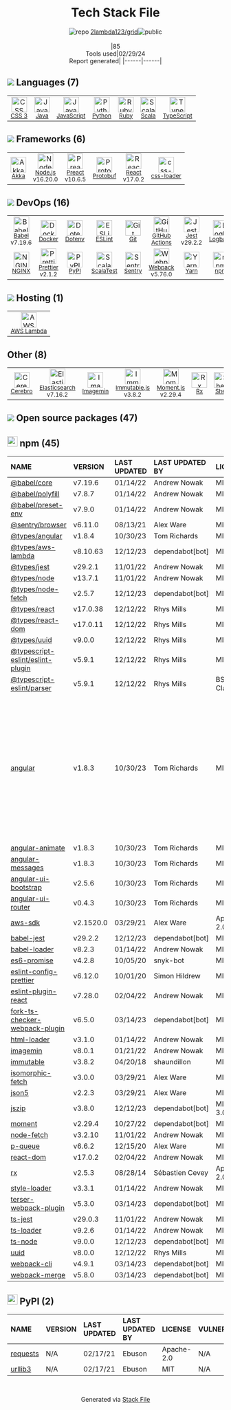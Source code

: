 <!--
&lt;--- Readme.md Snippet without images Start ---&gt;
## Tech Stack
2lambda123/grid is built on the following main stack:

- [Java](https://www.java.com) – Languages
- [JavaScript](https://developer.mozilla.org/en-US/docs/Web/JavaScript) – Languages
- [Python](https://www.python.org) – Languages
- [Ruby](https://www.ruby-lang.org) – Languages
- [Scala](http://www.scala-lang.org/) – Languages
- [TypeScript](http://www.typescriptlang.org) – Languages
- [Akka](http://akka.io/) – Concurrency Frameworks
- [Node.js](http://nodejs.org/) – Frameworks (Full Stack)
- [Preact](http://developit.github.io/preact/) – Javascript UI Libraries
- [Protobuf](https://developers.google.com/protocol-buffers/) – Serialization Frameworks
- [React](https://reactjs.org/) – Javascript UI Libraries
- [css-loader](https://github.com/webpack-contrib/css-loader) – CSS Pre-processors / Extensions
- [Babel](http://babeljs.io/) – JavaScript Compilers
- [Docker](https://www.docker.com/) – Virtual Machine Platforms & Containers
- [ESLint](http://eslint.org/) – Code Review
- [GitHub Actions](https://github.com/features/actions) – Continuous Integration
- [Jest](http://facebook.github.io/jest/) – Javascript Testing Framework
- [Logback](https://logback.qos.ch/) – Log Management
- [NGINX](http://nginx.org) – Web Servers
- [Prettier](https://prettier.io/) – Code Review
- [ScalaTest](http://www.scalatest.org) – Testing Frameworks
- [Sentry](https://sentry.io/welcome/?utm_source=stackshare&utm_medium=link&utm_campaign=profile) – Exception Monitoring
- [Webpack](http://webpack.js.org) – JS Build Tools / JS Task Runners
- [Yarn](https://yarnpkg.com/) – Front End Package Manager
- [AWS Lambda](http://aws.amazon.com/lambda) – Serverless / Task Processing
- [Cerebro](https://cerebroapp.com) – Application Launcher
- [Elasticsearch](https://www.elastic.co/products/elasticsearch) – Search as a Service
- [Immutable.js](http://facebook.github.io/immutable-js/) – Javascript Utilities & Libraries
- [Moment.js](http://momentjs.com/) – Javascript Utilities & Libraries
- [Shell](https://en.wikipedia.org/wiki/Shell_script) – Shells
- [Ubuntu](http://www.ubuntu.com/) – Operating Systems

Full tech stack [here](/techstack.md)

&lt;--- Readme.md Snippet without images End ---&gt;

&lt;--- Readme.md Snippet with images Start ---&gt;
## Tech Stack
2lambda123/grid is built on the following main stack:

- <img width='25' height='25' src='https://img.stackshare.io/service/995/K85ZWV2F.png' alt='Java'/> [Java](https://www.java.com) – Languages
- <img width='25' height='25' src='https://img.stackshare.io/service/1209/javascript.jpeg' alt='JavaScript'/> [JavaScript](https://developer.mozilla.org/en-US/docs/Web/JavaScript) – Languages
- <img width='25' height='25' src='https://img.stackshare.io/service/993/pUBY5pVj.png' alt='Python'/> [Python](https://www.python.org) – Languages
- <img width='25' height='25' src='https://img.stackshare.io/service/989/ruby.png' alt='Ruby'/> [Ruby](https://www.ruby-lang.org) – Languages
- <img width='25' height='25' src='https://img.stackshare.io/service/1012/scala.png' alt='Scala'/> [Scala](http://www.scala-lang.org/) – Languages
- <img width='25' height='25' src='https://img.stackshare.io/service/1612/bynNY5dJ.jpg' alt='TypeScript'/> [TypeScript](http://www.typescriptlang.org) – Languages
- <img width='25' height='25' src='https://img.stackshare.io/service/1773/bxLhidly.png' alt='Akka'/> [Akka](http://akka.io/) – Concurrency Frameworks
- <img width='25' height='25' src='https://img.stackshare.io/service/1011/n1JRsFeB_400x400.png' alt='Node.js'/> [Node.js](http://nodejs.org/) – Frameworks (Full Stack)
- <img width='25' height='25' src='https://img.stackshare.io/service/4388/preact.png' alt='Preact'/> [Preact](http://developit.github.io/preact/) – Javascript UI Libraries
- <img width='25' height='25' src='https://img.stackshare.io/service/4393/ma2jqJKH_400x400.png' alt='Protobuf'/> [Protobuf](https://developers.google.com/protocol-buffers/) – Serialization Frameworks
- <img width='25' height='25' src='https://img.stackshare.io/service/1020/OYIaJ1KK.png' alt='React'/> [React](https://reactjs.org/) – Javascript UI Libraries
- <img width='25' height='25' src='https://img.stackshare.io/service/8074/default_d2b16fd6997fb2e164de645a34f9b8d5a880d999.png' alt='css-loader'/> [css-loader](https://github.com/webpack-contrib/css-loader) – CSS Pre-processors / Extensions
- <img width='25' height='25' src='https://img.stackshare.io/service/2739/-1wfGjNw.png' alt='Babel'/> [Babel](http://babeljs.io/) – JavaScript Compilers
- <img width='25' height='25' src='https://img.stackshare.io/service/586/n4u37v9t_400x400.png' alt='Docker'/> [Docker](https://www.docker.com/) – Virtual Machine Platforms & Containers
- <img width='25' height='25' src='https://img.stackshare.io/service/3337/Q4L7Jncy.jpg' alt='ESLint'/> [ESLint](http://eslint.org/) – Code Review
- <img width='25' height='25' src='https://img.stackshare.io/service/11563/actions.png' alt='GitHub Actions'/> [GitHub Actions](https://github.com/features/actions) – Continuous Integration
- <img width='25' height='25' src='https://img.stackshare.io/service/830/jest.png' alt='Jest'/> [Jest](http://facebook.github.io/jest/) – Javascript Testing Framework
- <img width='25' height='25' src='https://img.stackshare.io/service/2923/05518ecaa42841e834421e9d6987b04f_400x400.png' alt='Logback'/> [Logback](https://logback.qos.ch/) – Log Management
- <img width='25' height='25' src='https://img.stackshare.io/service/1052/YMxUfyWf.png' alt='NGINX'/> [NGINX](http://nginx.org) – Web Servers
- <img width='25' height='25' src='https://img.stackshare.io/service/7035/default_66f265943abed56bcdbfca1c866a4261b1fbb063.jpg' alt='Prettier'/> [Prettier](https://prettier.io/) – Code Review
- <img width='25' height='25' src='https://img.stackshare.io/service/4371/frame_apngframe0.png' alt='ScalaTest'/> [ScalaTest](http://www.scalatest.org) – Testing Frameworks
- <img width='25' height='25' src='https://img.stackshare.io/service/191/default_9262326592c97828a2a4299dec085a3674dd05f4.png' alt='Sentry'/> [Sentry](https://sentry.io/welcome/?utm_source=stackshare&utm_medium=link&utm_campaign=profile) – Exception Monitoring
- <img width='25' height='25' src='https://img.stackshare.io/service/1682/IMG_4636.PNG' alt='Webpack'/> [Webpack](http://webpack.js.org) – JS Build Tools / JS Task Runners
- <img width='25' height='25' src='https://img.stackshare.io/service/5848/44mC-kJ3.jpg' alt='Yarn'/> [Yarn](https://yarnpkg.com/) – Front End Package Manager
- <img width='25' height='25' src='https://img.stackshare.io/service/1909/aws-lambda.png' alt='AWS Lambda'/> [AWS Lambda](http://aws.amazon.com/lambda) – Serverless / Task Processing
- <img width='25' height='25' src='https://img.stackshare.io/service/6389/T_J_VhL1_400x400.jpg' alt='Cerebro'/> [Cerebro](https://cerebroapp.com) – Application Launcher
- <img width='25' height='25' src='https://img.stackshare.io/service/841/Image_2019-05-20_at_4.58.04_PM.png' alt='Elasticsearch'/> [Elasticsearch](https://www.elastic.co/products/elasticsearch) – Search as a Service
- <img width='25' height='25' src='https://img.stackshare.io/no-img-open-source.png' alt='Immutable.js'/> [Immutable.js](http://facebook.github.io/immutable-js/) – Javascript Utilities & Libraries
- <img width='25' height='25' src='https://img.stackshare.io/service/3643/Xrtdc94q_400x400.png' alt='Moment.js'/> [Moment.js](http://momentjs.com/) – Javascript Utilities & Libraries
- <img width='25' height='25' src='https://img.stackshare.io/service/4631/default_c2062d40130562bdc836c13dbca02d318205a962.png' alt='Shell'/> [Shell](https://en.wikipedia.org/wiki/Shell_script) – Shells
- <img width='25' height='25' src='https://img.stackshare.io/service/3511/cof_orange_hex.jpg' alt='Ubuntu'/> [Ubuntu](http://www.ubuntu.com/) – Operating Systems

Full tech stack [here](/techstack.md)

&lt;--- Readme.md Snippet with images End ---&gt;
-->
<div align="center">

# Tech Stack File
![](https://img.stackshare.io/repo.svg "repo") [2lambda123/grid](https://github.com/2lambda123/grid)![](https://img.stackshare.io/public_badge.svg "public")
<br/><br/>
|85<br/>Tools used|02/29/24 <br/>Report generated|
|------|------|
</div>

## <img src='https://img.stackshare.io/languages.svg'/> Languages (7)
<table><tr>
  <td align='center'>
  <img width='36' height='36' src='https://img.stackshare.io/service/6727/css.png' alt='CSS 3'>
  <br>
  <sub><a href="https://developer.mozilla.org/en-US/docs/Web/CSS/CSS3">CSS 3</a></sub>
  <br>
  <sub></sub>
</td>

<td align='center'>
  <img width='36' height='36' src='https://img.stackshare.io/service/995/K85ZWV2F.png' alt='Java'>
  <br>
  <sub><a href="https://www.java.com">Java</a></sub>
  <br>
  <sub></sub>
</td>

<td align='center'>
  <img width='36' height='36' src='https://img.stackshare.io/service/1209/javascript.jpeg' alt='JavaScript'>
  <br>
  <sub><a href="https://developer.mozilla.org/en-US/docs/Web/JavaScript">JavaScript</a></sub>
  <br>
  <sub></sub>
</td>

<td align='center'>
  <img width='36' height='36' src='https://img.stackshare.io/service/993/pUBY5pVj.png' alt='Python'>
  <br>
  <sub><a href="https://www.python.org">Python</a></sub>
  <br>
  <sub></sub>
</td>

<td align='center'>
  <img width='36' height='36' src='https://img.stackshare.io/service/989/ruby.png' alt='Ruby'>
  <br>
  <sub><a href="https://www.ruby-lang.org">Ruby</a></sub>
  <br>
  <sub></sub>
</td>

<td align='center'>
  <img width='36' height='36' src='https://img.stackshare.io/service/1012/scala.png' alt='Scala'>
  <br>
  <sub><a href="http://www.scala-lang.org/">Scala</a></sub>
  <br>
  <sub></sub>
</td>

<td align='center'>
  <img width='36' height='36' src='https://img.stackshare.io/service/1612/bynNY5dJ.jpg' alt='TypeScript'>
  <br>
  <sub><a href="http://www.typescriptlang.org">TypeScript</a></sub>
  <br>
  <sub></sub>
</td>

</tr>
</table>

## <img src='https://img.stackshare.io/frameworks.svg'/> Frameworks (6)
<table><tr>
  <td align='center'>
  <img width='36' height='36' src='https://img.stackshare.io/service/1773/bxLhidly.png' alt='Akka'>
  <br>
  <sub><a href="http://akka.io/">Akka</a></sub>
  <br>
  <sub></sub>
</td>

<td align='center'>
  <img width='36' height='36' src='https://img.stackshare.io/service/1011/n1JRsFeB_400x400.png' alt='Node.js'>
  <br>
  <sub><a href="http://nodejs.org/">Node.js</a></sub>
  <br>
  <sub>v16.20.0</sub>
</td>

<td align='center'>
  <img width='36' height='36' src='https://img.stackshare.io/service/4388/preact.png' alt='Preact'>
  <br>
  <sub><a href="http://developit.github.io/preact/">Preact</a></sub>
  <br>
  <sub>v10.6.5</sub>
</td>

<td align='center'>
  <img width='36' height='36' src='https://img.stackshare.io/service/4393/ma2jqJKH_400x400.png' alt='Protobuf'>
  <br>
  <sub><a href="https://developers.google.com/protocol-buffers/">Protobuf</a></sub>
  <br>
  <sub></sub>
</td>

<td align='center'>
  <img width='36' height='36' src='https://img.stackshare.io/service/1020/OYIaJ1KK.png' alt='React'>
  <br>
  <sub><a href="https://reactjs.org/">React</a></sub>
  <br>
  <sub>v17.0.2</sub>
</td>

<td align='center'>
  <img width='36' height='36' src='https://img.stackshare.io/service/8074/default_d2b16fd6997fb2e164de645a34f9b8d5a880d999.png' alt='css-loader'>
  <br>
  <sub><a href="https://github.com/webpack-contrib/css-loader">css-loader</a></sub>
  <br>
  <sub></sub>
</td>

</tr>
</table>

## <img src='https://img.stackshare.io/devops.svg'/> DevOps (16)
<table><tr>
  <td align='center'>
  <img width='36' height='36' src='https://img.stackshare.io/service/2739/-1wfGjNw.png' alt='Babel'>
  <br>
  <sub><a href="http://babeljs.io/">Babel</a></sub>
  <br>
  <sub>v7.19.6</sub>
</td>

<td align='center'>
  <img width='36' height='36' src='https://img.stackshare.io/service/586/n4u37v9t_400x400.png' alt='Docker'>
  <br>
  <sub><a href="https://www.docker.com/">Docker</a></sub>
  <br>
  <sub></sub>
</td>

<td align='center'>
  <img width='36' height='36' src='https://img.stackshare.io/service/8067/default_90dcb1286af7685c68df319c764b80704df1155b.png' alt='Dotenv'>
  <br>
  <sub><a href="https://github.com/motdotla/dotenv">Dotenv</a></sub>
  <br>
  <sub></sub>
</td>

<td align='center'>
  <img width='36' height='36' src='https://img.stackshare.io/service/3337/Q4L7Jncy.jpg' alt='ESLint'>
  <br>
  <sub><a href="http://eslint.org/">ESLint</a></sub>
  <br>
  <sub></sub>
</td>

<td align='center'>
  <img width='36' height='36' src='https://img.stackshare.io/service/1046/git.png' alt='Git'>
  <br>
  <sub><a href="http://git-scm.com/">Git</a></sub>
  <br>
  <sub></sub>
</td>

<td align='center'>
  <img width='36' height='36' src='https://img.stackshare.io/service/11563/actions.png' alt='GitHub Actions'>
  <br>
  <sub><a href="https://github.com/features/actions">GitHub Actions</a></sub>
  <br>
  <sub></sub>
</td>

<td align='center'>
  <img width='36' height='36' src='https://img.stackshare.io/service/830/jest.png' alt='Jest'>
  <br>
  <sub><a href="http://facebook.github.io/jest/">Jest</a></sub>
  <br>
  <sub>v29.2.2</sub>
</td>

<td align='center'>
  <img width='36' height='36' src='https://img.stackshare.io/service/2923/05518ecaa42841e834421e9d6987b04f_400x400.png' alt='Logback'>
  <br>
  <sub><a href="https://logback.qos.ch/">Logback</a></sub>
  <br>
  <sub></sub>
</td>

</tr>
<tr>
  <td align='center'>
  <img width='36' height='36' src='https://img.stackshare.io/service/1052/YMxUfyWf.png' alt='NGINX'>
  <br>
  <sub><a href="http://nginx.org">NGINX</a></sub>
  <br>
  <sub></sub>
</td>

<td align='center'>
  <img width='36' height='36' src='https://img.stackshare.io/service/7035/default_66f265943abed56bcdbfca1c866a4261b1fbb063.jpg' alt='Prettier'>
  <br>
  <sub><a href="https://prettier.io/">Prettier</a></sub>
  <br>
  <sub>v2.1.2</sub>
</td>

<td align='center'>
  <img width='36' height='36' src='https://img.stackshare.io/service/12572/-RIWgodF_400x400.jpg' alt='PyPI'>
  <br>
  <sub><a href="https://pypi.org/">PyPI</a></sub>
  <br>
  <sub></sub>
</td>

<td align='center'>
  <img width='36' height='36' src='https://img.stackshare.io/service/4371/frame_apngframe0.png' alt='ScalaTest'>
  <br>
  <sub><a href="http://www.scalatest.org">ScalaTest</a></sub>
  <br>
  <sub></sub>
</td>

<td align='center'>
  <img width='36' height='36' src='https://img.stackshare.io/service/191/default_9262326592c97828a2a4299dec085a3674dd05f4.png' alt='Sentry'>
  <br>
  <sub><a href="https://sentry.io/welcome/?utm_source=stackshare&utm_medium=link&utm_campaign=profile">Sentry</a></sub>
  <br>
  <sub></sub>
</td>

<td align='center'>
  <img width='36' height='36' src='https://img.stackshare.io/service/1682/IMG_4636.PNG' alt='Webpack'>
  <br>
  <sub><a href="http://webpack.js.org">Webpack</a></sub>
  <br>
  <sub>v5.76.0</sub>
</td>

<td align='center'>
  <img width='36' height='36' src='https://img.stackshare.io/service/5848/44mC-kJ3.jpg' alt='Yarn'>
  <br>
  <sub><a href="https://yarnpkg.com/">Yarn</a></sub>
  <br>
  <sub></sub>
</td>

<td align='center'>
  <img width='36' height='36' src='https://img.stackshare.io/service/1120/lejvzrnlpb308aftn31u.png' alt='npm'>
  <br>
  <sub><a href="https://www.npmjs.com/">npm</a></sub>
  <br>
  <sub></sub>
</td>

</tr>
</table>

## <img src='https://img.stackshare.io/hosting.svg'/> Hosting (1)
<table><tr>
  <td align='center'>
  <img width='36' height='36' src='https://img.stackshare.io/service/1909/aws-lambda.png' alt='AWS Lambda'>
  <br>
  <sub><a href="http://aws.amazon.com/lambda">AWS Lambda</a></sub>
  <br>
  <sub></sub>
</td>

</tr>
</table>

## Other (8)
<table><tr>
  <td align='center'>
  <img width='36' height='36' src='https://img.stackshare.io/service/6389/T_J_VhL1_400x400.jpg' alt='Cerebro'>
  <br>
  <sub><a href="https://cerebroapp.com">Cerebro</a></sub>
  <br>
  <sub></sub>
</td>

<td align='center'>
  <img width='36' height='36' src='https://img.stackshare.io/service/841/Image_2019-05-20_at_4.58.04_PM.png' alt='Elasticsearch'>
  <br>
  <sub><a href="https://www.elastic.co/products/elasticsearch">Elasticsearch</a></sub>
  <br>
  <sub>v7.16.2</sub>
</td>

<td align='center'>
  <img width='36' height='36' src='https://img.stackshare.io/service/3378/7868808.png' alt='Imagemin'>
  <br>
  <sub><a href="https://github.com/imagemin/imagemin">Imagemin</a></sub>
  <br>
  <sub></sub>
</td>

<td align='center'>
  <img width='36' height='36' src='https://img.stackshare.io/no-img-open-source.png' alt='Immutable.js'>
  <br>
  <sub><a href="http://facebook.github.io/immutable-js/">Immutable.js</a></sub>
  <br>
  <sub>v3.8.2</sub>
</td>

<td align='center'>
  <img width='36' height='36' src='https://img.stackshare.io/service/3643/Xrtdc94q_400x400.png' alt='Moment.js'>
  <br>
  <sub><a href="http://momentjs.com/">Moment.js</a></sub>
  <br>
  <sub>v2.29.4</sub>
</td>

<td align='center'>
  <img width='36' height='36' src='https://img.stackshare.io/service/3475/zQ0xyGGK_normal.jpg' alt='Rx'>
  <br>
  <sub><a href="https://msdn.microsoft.com/en-us/data/gg577609.aspx">Rx</a></sub>
  <br>
  <sub></sub>
</td>

<td align='center'>
  <img width='36' height='36' src='https://img.stackshare.io/service/4631/default_c2062d40130562bdc836c13dbca02d318205a962.png' alt='Shell'>
  <br>
  <sub><a href="https://en.wikipedia.org/wiki/Shell_script">Shell</a></sub>
  <br>
  <sub></sub>
</td>

<td align='center'>
  <img width='36' height='36' src='https://img.stackshare.io/service/3511/cof_orange_hex.jpg' alt='Ubuntu'>
  <br>
  <sub><a href="http://www.ubuntu.com/">Ubuntu</a></sub>
  <br>
  <sub></sub>
</td>

</tr>
</table>


## <img src='https://img.stackshare.io/group.svg' /> Open source packages (47)</h2>

## <img width='24' height='24' src='https://img.stackshare.io/service/1120/lejvzrnlpb308aftn31u.png'/> npm (45)

|NAME|VERSION|LAST UPDATED|LAST UPDATED BY|LICENSE|VULNERABILITIES|
|:------|:------|:------|:------|:------|:------|
|[@babel/core](https://www.npmjs.com/@babel/core)|v7.19.6|01/14/22|Andrew Nowak |MIT|N/A|
|[@babel/polyfill](https://www.npmjs.com/@babel/polyfill)|v7.8.7|01/14/22|Andrew Nowak |MIT|N/A|
|[@babel/preset-env](https://www.npmjs.com/@babel/preset-env)|v7.9.0|01/14/22|Andrew Nowak |MIT|N/A|
|[@sentry/browser](https://www.npmjs.com/@sentry/browser)|v6.11.0|08/13/21|Alex Ware |MIT|N/A|
|[@types/angular](https://www.npmjs.com/@types/angular)|v1.8.4|10/30/23|Tom Richards |MIT|N/A|
|[@types/aws-lambda](https://www.npmjs.com/@types/aws-lambda)|v8.10.63|12/12/23|dependabot[bot] |MIT|N/A|
|[@types/jest](https://www.npmjs.com/@types/jest)|v29.2.1|11/01/22|Andrew Nowak |MIT|N/A|
|[@types/node](https://www.npmjs.com/@types/node)|v13.7.1|11/01/22|Andrew Nowak |MIT|N/A|
|[@types/node-fetch](https://www.npmjs.com/@types/node-fetch)|v2.5.7|12/12/23|dependabot[bot] |MIT|N/A|
|[@types/react](https://www.npmjs.com/@types/react)|v17.0.38|12/12/22|Rhys Mills |MIT|N/A|
|[@types/react-dom](https://www.npmjs.com/@types/react-dom)|v17.0.11|12/12/22|Rhys Mills |MIT|N/A|
|[@types/uuid](https://www.npmjs.com/@types/uuid)|v9.0.0|12/12/22|Rhys Mills |MIT|N/A|
|[@typescript-eslint/eslint-plugin](https://www.npmjs.com/@typescript-eslint/eslint-plugin)|v5.9.1|12/12/22|Rhys Mills |MIT|N/A|
|[@typescript-eslint/parser](https://www.npmjs.com/@typescript-eslint/parser)|v5.9.1|12/12/22|Rhys Mills |BSD-2-Clause|N/A|
|[angular](https://www.npmjs.com/angular)|v1.8.3|10/30/23|Tom Richards |MIT|[CVE-2024-21490](https://github.com/advisories/GHSA-4w4v-5hc9-xrr2) (High)<br/>[CVE-2023-26117](https://github.com/advisories/GHSA-2qqx-w9hr-q5gx) (Moderate)<br/>[CVE-2023-26116](https://github.com/advisories/GHSA-2vrf-hf26-jrp5) (Moderate)<br/>[CVE-2022-25869](https://github.com/advisories/GHSA-prc3-vjfx-vhm9) (Moderate)<br/>[CVE-2022-25844](https://github.com/advisories/GHSA-m2h2-264f-f486) (Moderate)<br/>[CVE-2023-26118](https://github.com/advisories/GHSA-qwqh-hm9m-p5hr) (Moderate)|
|[angular-animate](https://www.npmjs.com/angular-animate)|v1.8.3|10/30/23|Tom Richards |MIT|N/A|
|[angular-messages](https://www.npmjs.com/angular-messages)|v1.8.3|10/30/23|Tom Richards |MIT|N/A|
|[angular-ui-bootstrap](https://www.npmjs.com/angular-ui-bootstrap)|v2.5.6|10/30/23|Tom Richards |MIT|N/A|
|[angular-ui-router](https://www.npmjs.com/angular-ui-router)|v0.4.3|10/30/23|Tom Richards |MIT|N/A|
|[aws-sdk](https://www.npmjs.com/aws-sdk)|v2.1520.0|03/29/21|Alex Ware |Apache-2.0|N/A|
|[babel-jest](https://www.npmjs.com/babel-jest)|v29.2.2|12/12/23|dependabot[bot] |MIT|N/A|
|[babel-loader](https://www.npmjs.com/babel-loader)|v8.2.3|01/14/22|Andrew Nowak |MIT|N/A|
|[es6-promise](https://www.npmjs.com/es6-promise)|v4.2.8|10/05/20|snyk-bot |MIT|N/A|
|[eslint-config-prettier](https://www.npmjs.com/eslint-config-prettier)|v6.12.0|10/01/20|Simon Hildrew |MIT|N/A|
|[eslint-plugin-react](https://www.npmjs.com/eslint-plugin-react)|v7.28.0|02/04/22|Andrew Nowak |MIT|N/A|
|[fork-ts-checker-webpack-plugin](https://www.npmjs.com/fork-ts-checker-webpack-plugin)|v6.5.0|03/14/23|dependabot[bot] |MIT|N/A|
|[html-loader](https://www.npmjs.com/html-loader)|v3.1.0|01/14/22|Andrew Nowak |MIT|N/A|
|[imagemin](https://www.npmjs.com/imagemin)|v8.0.1|01/21/22|Andrew Nowak |MIT|N/A|
|[immutable](https://www.npmjs.com/immutable)|v3.8.2|04/20/18|shaundillon |MIT|N/A|
|[isomorphic-fetch](https://www.npmjs.com/isomorphic-fetch)|v3.0.0|03/29/21|Alex Ware |MIT|N/A|
|[json5](https://www.npmjs.com/json5)|v2.2.3|03/29/21|Alex Ware |MIT|N/A|
|[jszip](https://www.npmjs.com/jszip)|v3.8.0|12/12/23|dependabot[bot] |MIT,GPL-3.0|N/A|
|[moment](https://www.npmjs.com/moment)|v2.29.4|10/27/22|dependabot[bot] |MIT|N/A|
|[node-fetch](https://www.npmjs.com/node-fetch)|v3.2.10|11/01/22|Andrew Nowak |MIT|N/A|
|[p-queue](https://www.npmjs.com/p-queue)|v6.6.2|12/15/20|Alex Ware |MIT|N/A|
|[react-dom](https://www.npmjs.com/react-dom)|v17.0.2|02/04/22|Andrew Nowak |MIT|N/A|
|[rx](https://www.npmjs.com/rx)|v2.5.3|08/28/14|Sébastien Cevey |Apache-2.0|N/A|
|[style-loader](https://www.npmjs.com/style-loader)|v3.3.1|01/14/22|Andrew Nowak |MIT|N/A|
|[terser-webpack-plugin](https://www.npmjs.com/terser-webpack-plugin)|v5.3.0|03/14/23|dependabot[bot] |MIT|N/A|
|[ts-jest](https://www.npmjs.com/ts-jest)|v29.0.3|11/01/22|Andrew Nowak |MIT|N/A|
|[ts-loader](https://www.npmjs.com/ts-loader)|v9.2.6|01/14/22|Andrew Nowak |MIT|N/A|
|[ts-node](https://www.npmjs.com/ts-node)|v9.0.0|12/12/23|dependabot[bot] |MIT|N/A|
|[uuid](https://www.npmjs.com/uuid)|v8.0.0|12/12/22|Rhys Mills |MIT|N/A|
|[webpack-cli](https://www.npmjs.com/webpack-cli)|v4.9.1|03/14/23|dependabot[bot] |MIT|N/A|
|[webpack-merge](https://www.npmjs.com/webpack-merge)|v5.8.0|03/14/23|dependabot[bot] |MIT|N/A|


## <img width='24' height='24' src='https://img.stackshare.io/service/12572/-RIWgodF_400x400.jpg'/> PyPI (2)

|NAME|VERSION|LAST UPDATED|LAST UPDATED BY|LICENSE|VULNERABILITIES|
|:------|:------|:------|:------|:------|:------|
|[requests](https://pypi.org/project/requests)|N/A|02/17/21|Ebuson |Apache-2.0|N/A|
|[urllib3](https://pypi.org/project/urllib3)|N/A|02/17/21|Ebuson |MIT|N/A|

<br/>
<div align='center'>

Generated via [Stack File](https://github.com/marketplace/stack-file)
